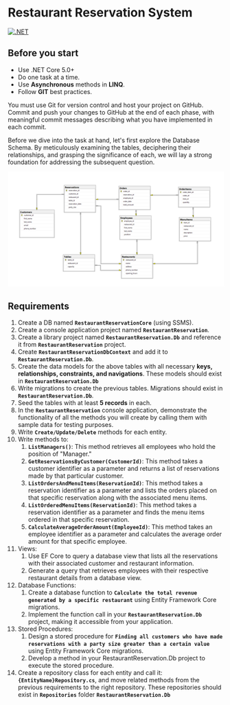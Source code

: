 # Restaurant Reservation System

[![.NET](https://github.com/DotNetBackendTraining/restaurant-reservation-system/actions/workflows/build-and-test.yml/badge.svg)](https://github.com/DotNetBackendTraining/restaurant-reservation-system/actions/workflows/build-and-test.yml)

## Before you start

- Use .NET Core 5.0+
- Do one task at a time.
- Use **Asynchronous** methods in **LINQ**.
- Follow **GIT** best practices.

You must use Git for version control and host your project on GitHub. Commit and push your changes to GitHub at the end
of each phase, with meaningful commit messages describing what you have implemented in each commit.

Before we dive into the task at hand, let's first explore the Database Schema. By meticulously examining the tables,
deciphering their relationships, and grasping the significance of each, we will lay a strong foundation for addressing
the subsequent question.

![DatabaseSchema](assets/InitialDatabaseSchema.png)

## Requirements

1. Create a DB named **`RestaurantReservationCore`** (using SSMS).
2. Create a console application project named **`RestaurantReservation`**.
3. Create a library project named **`RestaurantReservation.Db`** and reference it from **`RestaurantReservation`**
   project.
4. Create **`RestaurantReservationDbContext`** and add it to **`RestaurantReservation.Db`**.
5. Create the data models for the above tables with all necessary **keys, relationships, constraints, and navigations**.
   These models should exist in **`RestaurantReservation.Db`**
6. Write migrations to create the previous tables. Migrations should exist in **`RestaurantReservation.Db`**.
7. Seed the tables with at least **5 records** in each.
8. In the **`RestaurantReservation`** console application, demonstrate the functionality of all the methods you will
   create by calling them with sample data for testing purposes.
9. Write **`Create/Update/Delete`** methods for each entity.
10. Write methods to:
    1. **`ListManagers()`**: This method retrieves all employees who hold the position of "Manager."
    2. **`GetReservationsByCustomer(CustomerId)`**: This method takes a customer identifier as a parameter and returns a
       list of reservations made by that particular customer.
    3. **`ListOrdersAndMenuItems(ReservationId)`**: This method takes a reservation identifier as a parameter and lists
       the orders placed on that specific reservation along with the associated menu items.
    4. **`ListOrderedMenuItems(ReservationId)`**: This method takes a reservation identifier as a parameter and finds
       the menu items ordered in that specific reservation.
    5. **`CalculateAverageOrderAmount(EmployeeId)`**: This method takes an employee identifier as a parameter and
       calculates the average order amount for that specific employee.
11. Views:
    1. Use EF Core to query a database view that lists all the reservations with their associated customer and
       restaurant information.
    2. Generate a query that retrieves employees with their respective restaurant details from a database view.
12. Database Functions:
    1. Create a database function to **`Calculate the total revenue generated by a specific restaurant`** using Entity
       Framework Core migrations.
    2. Implement the function call in your **`RestaurantReservation.Db`** project, making it accessible from your
       application.
13. Stored Procedures:
    1. Design a stored procedure for
       **`Finding all customers who have made reservations with a party size greater than a certain value`** using Entity
       Framework Core migrations.
    2. Develop a method in your RestaurantReservation.Db project to execute the stored procedure.
14. Create a repository class for each entity and call it: **`{EntityName}Repository.cs`**, and move related methods
    from the previous requirements to the right repository. These repositories should exist in **`Repositories`**
    folder **`RestaurantReservation.Db`**
